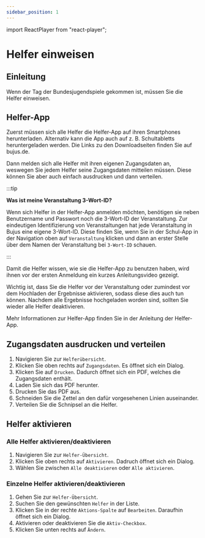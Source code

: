 ```yaml
---
sidebar_position: 1
---
```


import ReactPlayer from "react-player";

# Helfer einweisen

<div className="video__wrapper">
  <ReactPlayer
    className="video__player"
    controls
    config={{
      file: {
        attributes: {
          poster:
            "https://storage.googleapis.com/files.bujus.de/school-app-tutorials/school-app-helfer-einweisen-tutorial-thumbnail.jpg",
        },
      },
    }}
    height="100%"
    url="https://storage.googleapis.com/files.bujus.de/school-app-tutorials/school-app-helfer-einweisen-tutorial.mp4"
    width="100%"
  />
</div>

## Einleitung

Wenn der Tag der Bundesjugendspiele gekommen ist, müssen Sie die Helfer einweisen.

## Helfer-App

Zuerst müssen sich alle Helfer die Helfer-App auf ihren Smartphones herunterladen. Alternativ kann die App auch auf z. B. Schultabletts heruntergeladen werden. Die Links zu den Downloadseiten finden Sie auf bujus.de.

Dann melden sich alle Helfer mit ihren eigenen Zugangsdaten an, weswegen Sie jedem Helfer seine Zugangsdaten mitteilen müssen. Diese können Sie aber auch einfach ausdrucken und dann verteilen.

:::tip

**Was ist meine Veranstaltung 3-Wort-ID?**

Wenn sich Helfer in der Helfer-App anmelden möchten, benötigen sie neben Benutzername und Passwort noch die 3-Wort-ID der Veranstaltung. Zur eindeutigen Identifizierung von Veranstaltungen hat jede Veranstaltung in Bujus eine eigene 3-Wort-ID. Diese finden Sie, wenn Sie in der Schul-App in der Navigation oben auf `Veranstaltung` klicken und dann an erster Stelle über dem Namen der Veranstaltung bei `3-Wort-ID` schauen.

:::

Damit die Helfer wissen, wie sie die Helfer-App zu benutzen haben, wird ihnen vor der ersten Anmeldung ein kurzes Anleitungsvideo gezeigt.

Wichtig ist, dass Sie die Helfer vor der Veranstaltung oder zumindest vor dem Hochladen der Ergebnisse aktivieren, sodass diese dies auch tun können. Nachdem alle Ergebnisse hochgeladen worden sind, sollten Sie wieder alle Helfer deaktivieren.

Mehr Informationen zur Helfer-App finden Sie in der Anleitung der Helfer-App.

<div className="video__portrait-container">
  <div className="video__wrapper --portrait">
    <ReactPlayer
      className="video__player"
      controls
      config={{
        file: {
          attributes: {
            poster:
              "https://storage.googleapis.com/files.bujus.de/tutorials/helper-app/helper-app-tutorial-poster-x1080.jpg",
          },
        },
      }}
      height="100%"
      url="https://storage.googleapis.com/files.school-app.bujus.de/helper-instructions-v7-compressed.mp4"
      width="100%"
    />
  </div>
</div>

## Zugangsdaten ausdrucken und verteilen

1. Navigieren Sie zur `Helferübersicht`.
2. Klicken Sie oben rechts auf `Zugangsdaten`. Es öffnet sich ein Dialog.
3. Klicken Sie auf `Drucken`. Dadurch öffnet sich ein PDF, welches die Zugangsdaten enthält.
4. Laden Sie sich das PDF herunter.
5. Drucken Sie das PDF aus.
6. Schneiden Sie die Zettel an den dafür vorgesehenen Linien auseinander.
7. Verteilen Sie die Schnipsel an die Helfer.

## Helfer aktivieren

### Alle Helfer aktivieren/deaktivieren

1. Navigieren Sie zur `Helfer-Übersicht`.
2. Klicken Sie oben rechts auf `Aktivieren`. Dadruch öffnet sich ein Dialog.
3. Wählen Sie zwischen `Alle deaktivieren` oder `Alle aktivieren`.

### Einzelne Helfer aktivieren/deaktivieren

1. Gehen Sie zur `Helfer-Übersicht`.
2. Suchen Sie den gewünschten `Helfer` in der Liste.
3. Klicken Sie in der rechte `Aktions-Spalte` auf `Bearbeiten`. Daraufhin öffnet sich ein Dialog.
4. Aktivieren oder deaktivieren Sie die `Aktiv-Checkbox`.
5. Klicken Sie unten rechts auf `Ändern`.
